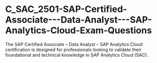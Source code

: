 # C_SAC_2501-SAP-Certified-Associate---Data-Analyst---SAP-Analytics-Cloud-Exam-Questions
The SAP Certified Associate – Data Analyst – SAP Analytics Cloud certification is designed for professionals looking to validate their foundational and technical knowledge in SAP Analytics Cloud (SAC).
